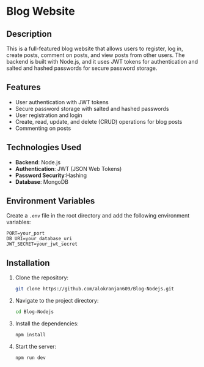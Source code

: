 # Blog Website

## Description

This is a full-featured blog website that allows users to register, log in, create posts, comment on posts, and view posts from other users. The backend is built with Node.js, and it uses JWT tokens for authentication and salted and hashed passwords for secure password storage.

## Features

- User authentication with JWT tokens
- Secure password storage with salted and hashed passwords
- User registration and login
- Create, read, update, and delete (CRUD) operations for blog posts
- Commenting on posts

## Technologies Used

- **Backend**: Node.js
- **Authentication**: JWT (JSON Web Tokens)
- **Password Security**:Hashing
- **Database**: MongoDB

## Environment Variables

Create a `.env` file in the root directory and add the following environment variables:
```env
PORT=your_port
DB_URI=your_database_uri
JWT_SECRET=your_jwt_secret
```

## Installation

1. Clone the repository:
    ```bash
    git clone https://github.com/alokranjan609/Blog-Nodejs.git
    ```
2. Navigate to the project directory:
    ```bash
    cd Blog-Nodejs
    ```
3. Install the dependencies:
    ```bash
    npm install
    ```
4. Start the server:
     ```bash
     npm run dev
     ```






